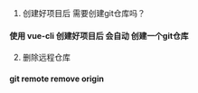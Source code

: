 1. 创建好项目后 需要创建git仓库吗？ 
#### 使用 vue-cli 创建好项目后 会自动 创建一个git仓库

2. 删除远程仓库
#### git remote remove origin

